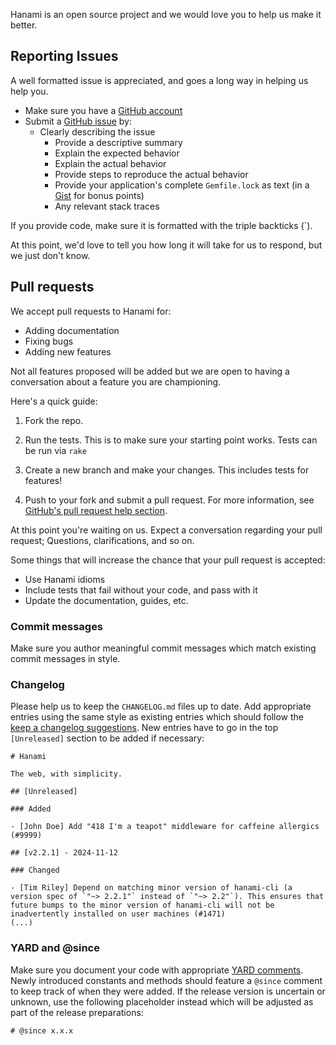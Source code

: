 Hanami is an open source project and we would love you to help us make it better.

## Reporting Issues

A well formatted issue is appreciated, and goes a long way in helping us help you.

* Make sure you have a [GitHub account](https://github.com/signup/free)
* Submit a [GitHub issue](./issues) by:
  * Clearly describing the issue
    * Provide a descriptive summary
    * Explain the expected behavior
    * Explain the actual behavior
    * Provide steps to reproduce the actual behavior
    * Provide your application's complete `Gemfile.lock` as text (in a [Gist](https://gist.github.com) for bonus points)
    * Any relevant stack traces

If you provide code, make sure it is formatted with the triple backticks (\`).

At this point, we'd love to tell you how long it will take for us to respond,
but we just don't know.

## Pull requests

We accept pull requests to Hanami for:

* Adding documentation
* Fixing bugs
* Adding new features

Not all features proposed will be added but we are open to having a conversation
about a feature you are championing.

Here's a quick guide:

1. Fork the repo.

2. Run the tests. This is to make sure your starting point works. Tests can be
run via `rake`

3. Create a new branch and make your changes. This includes tests for features!

4. Push to your fork and submit a pull request. For more information, see
[GitHub's pull request help section](https://help.github.com/articles/using-pull-requests/).

At this point you're waiting on us. Expect a conversation regarding your pull
request; Questions, clarifications, and so on.

Some things that will increase the chance that your pull request is accepted:

* Use Hanami idioms
* Include tests that fail without your code, and pass with it
* Update the documentation, guides, etc.

### Commit messages

Make sure you author meaningful commit messages which match existing commit
messages in style.

### Changelog

Please help us to keep the `CHANGELOG.md` files up to date. Add appropriate entries
using the same style as existing entries which should follow the [keep a changelog suggestions](https://keepachangelog.com).
New entries have to go in the top `[Unreleased]` section to be added if necessary:

```
# Hanami

The web, with simplicity.

## [Unreleased]

### Added

- [John Doe] Add "418 I'm a teapot" middleware for caffeine allergics (#9999)

## [v2.2.1] - 2024-11-12

### Changed

- [Tim Riley] Depend on matching minor version of hanami-cli (a version spec of `"~> 2.2.1"` instead of `"~> 2.2"`). This ensures that future bumps to the minor version of hanami-cli will not be inadvertently installed on user machines (#1471)
(...)
```

### YARD and @since

Make sure you document your code with appropriate [YARD comments](https://yardoc.org/).
Newly introduced constants and methods should feature a `@since` comment to keep track
of when they were added. If the release version is uncertain or unknown, use the
following placeholder instead which will be adjusted as part of the release preparations:

```
# @since x.x.x
```
